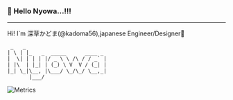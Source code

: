 ### :name_badge: Hello Nyowa...!!! 
---

Hi! I`m 深草かどま(@kadoma56),japanese Engineer/Designer:art:  

```
 _   _                          
| \ | |_   _  _____      ____ _ 
|  \| | | | |/ _ \ \ /\ / / _` |
| |\  | |_| | (_) \ V  V / (_| |
|_| \_|\__, |\___/ \_/\_/ \__,_|
       |___/                    
```
![Metrics](https://metrics.lecoq.io/Nyowa450?template=classic&base.community=0&stars=1&people=1&achievements=1&lines=1&introduction=1&isocalendar=1&gists=1&languages=1&base.indepth=false&base.hireable=false&isocalendar.duration=half-year&languages.limit=8&languages.threshold=0%25&languages.other=false&languages.colors=github&languages.sections=most-used&languages.indepth=false&languages.analysis.timeout=15&languages.categories=markup%2C%20programming&languages.recent.categories=markup%2C%20programming&languages.recent.load=300&languages.recent.days=14&stars.limit=3&people.limit=24&people.identicons=false&people.identicons.hide=false&people.size=28&people.types=followers%2C%20following&people.shuffle=false&achievements.threshold=C&achievements.secrets=true&achievements.display=compact&achievements.limit=1&introduction.title=true&config.timezone=Asia%2FTokyo&config.twemoji=true&config.octicon=true)



